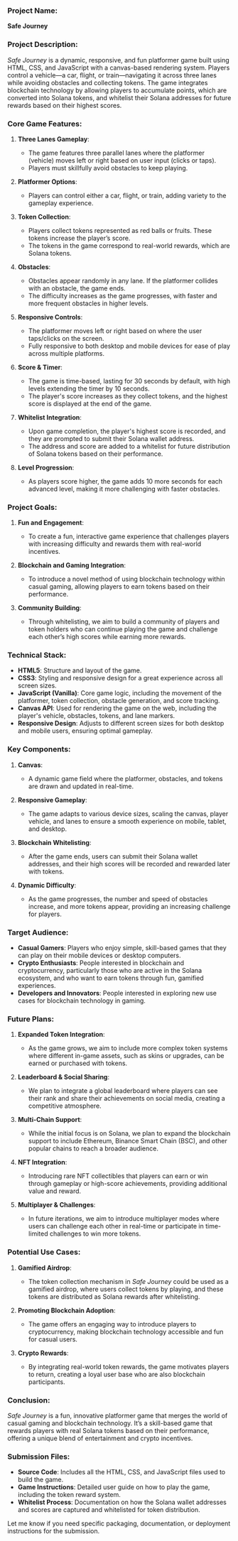 ### Project Name:
**Safe Journey**

### Project Description:
*Safe Journey* is a dynamic, responsive, and fun platformer game built using HTML, CSS, and JavaScript with a canvas-based rendering system. Players control a vehicle—a car, flight, or train—navigating it across three lanes while avoiding obstacles and collecting tokens. The game integrates blockchain technology by allowing players to accumulate points, which are converted into Solana tokens, and whitelist their Solana addresses for future rewards based on their highest scores.

### Core Game Features:
1. **Three Lanes Gameplay**: 
   - The game features three parallel lanes where the platformer (vehicle) moves left or right based on user input (clicks or taps). 
   - Players must skillfully avoid obstacles to keep playing.

2. **Platformer Options**: 
   - Players can control either a car, flight, or train, adding variety to the gameplay experience.

3. **Token Collection**:
   - Players collect tokens represented as red balls or fruits. These tokens increase the player’s score.
   - The tokens in the game correspond to real-world rewards, which are Solana tokens.

4. **Obstacles**: 
   - Obstacles appear randomly in any lane. If the platformer collides with an obstacle, the game ends.
   - The difficulty increases as the game progresses, with faster and more frequent obstacles in higher levels.

5. **Responsive Controls**: 
   - The platformer moves left or right based on where the user taps/clicks on the screen.
   - Fully responsive to both desktop and mobile devices for ease of play across multiple platforms.

6. **Score & Timer**: 
   - The game is time-based, lasting for 30 seconds by default, with high levels extending the timer by 10 seconds.
   - The player's score increases as they collect tokens, and the highest score is displayed at the end of the game.

7. **Whitelist Integration**:
   - Upon game completion, the player's highest score is recorded, and they are prompted to submit their Solana wallet address.
   - The address and score are added to a whitelist for future distribution of Solana tokens based on their performance.

8. **Level Progression**: 
   - As players score higher, the game adds 10 more seconds for each advanced level, making it more challenging with faster obstacles.

### Project Goals:
1. **Fun and Engagement**:
   - To create a fun, interactive game experience that challenges players with increasing difficulty and rewards them with real-world incentives.
   
2. **Blockchain and Gaming Integration**:
   - To introduce a novel method of using blockchain technology within casual gaming, allowing players to earn tokens based on their performance.
   
3. **Community Building**:
   - Through whitelisting, we aim to build a community of players and token holders who can continue playing the game and challenge each other’s high scores while earning more rewards.

### Technical Stack:
- **HTML5**: Structure and layout of the game.
- **CSS3**: Styling and responsive design for a great experience across all screen sizes.
- **JavaScript (Vanilla)**: Core game logic, including the movement of the platformer, token collection, obstacle generation, and score tracking.
- **Canvas API**: Used for rendering the game on the web, including the player's vehicle, obstacles, tokens, and lane markers.
- **Responsive Design**: Adjusts to different screen sizes for both desktop and mobile users, ensuring optimal gameplay.

### Key Components:
1. **Canvas**: 
   - A dynamic game field where the platformer, obstacles, and tokens are drawn and updated in real-time.

2. **Responsive Gameplay**:
   - The game adapts to various device sizes, scaling the canvas, player vehicle, and lanes to ensure a smooth experience on mobile, tablet, and desktop.

3. **Blockchain Whitelisting**:
   - After the game ends, users can submit their Solana wallet addresses, and their high scores will be recorded and rewarded later with tokens.

4. **Dynamic Difficulty**:
   - As the game progresses, the number and speed of obstacles increase, and more tokens appear, providing an increasing challenge for players.

### Target Audience:
- **Casual Gamers**: Players who enjoy simple, skill-based games that they can play on their mobile devices or desktop computers.
- **Crypto Enthusiasts**: People interested in blockchain and cryptocurrency, particularly those who are active in the Solana ecosystem, and who want to earn tokens through fun, gamified experiences.
- **Developers and Innovators**: People interested in exploring new use cases for blockchain technology in gaming.

### Future Plans:
1. **Expanded Token Integration**: 
   - As the game grows, we aim to include more complex token systems where different in-game assets, such as skins or upgrades, can be earned or purchased with tokens.

2. **Leaderboard & Social Sharing**:
   - We plan to integrate a global leaderboard where players can see their rank and share their achievements on social media, creating a competitive atmosphere.

3. **Multi-Chain Support**:
   - While the initial focus is on Solana, we plan to expand the blockchain support to include Ethereum, Binance Smart Chain (BSC), and other popular chains to reach a broader audience.

4. **NFT Integration**:
   - Introducing rare NFT collectibles that players can earn or win through gameplay or high-score achievements, providing additional value and reward.

5. **Multiplayer & Challenges**:
   - In future iterations, we aim to introduce multiplayer modes where users can challenge each other in real-time or participate in time-limited challenges to win more tokens.

### Potential Use Cases:
1. **Gamified Airdrop**:
   - The token collection mechanism in *Safe Journey* could be used as a gamified airdrop, where users collect tokens by playing, and these tokens are distributed as Solana rewards after whitelisting.

2. **Promoting Blockchain Adoption**:
   - The game offers an engaging way to introduce players to cryptocurrency, making blockchain technology accessible and fun for casual users.

3. **Crypto Rewards**:
   - By integrating real-world token rewards, the game motivates players to return, creating a loyal user base who are also blockchain participants.

### Conclusion:
*Safe Journey* is a fun, innovative platformer game that merges the world of casual gaming and blockchain technology. It’s a skill-based game that rewards players with real Solana tokens based on their performance, offering a unique blend of entertainment and crypto incentives.

### Submission Files:
- **Source Code**: Includes all the HTML, CSS, and JavaScript files used to build the game.
- **Game Instructions**: Detailed user guide on how to play the game, including the token reward system.
- **Whitelist Process**: Documentation on how the Solana wallet addresses and scores are captured and whitelisted for token distribution.
  
Let me know if you need specific packaging, documentation, or deployment instructions for the submission.
